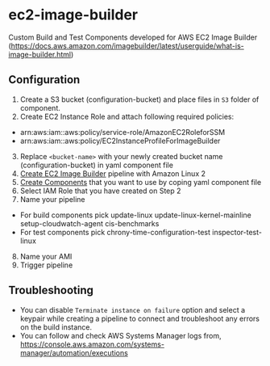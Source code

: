 # ec2-image-builder
Custom Build and Test Components developed for AWS EC2 Image Builder (https://docs.aws.amazon.com/imagebuilder/latest/userguide/what-is-image-builder.html)

## Configuration
1. Create a S3 bucket (configuration-bucket) and place files in `S3` folder of component.
2. Create EC2 Instance Role and attach following required policies:
- arn:aws:iam::aws:policy/service-role/AmazonEC2RoleforSSM
- arn:aws:iam::aws:policy/EC2InstanceProfileForImageBuilder
3. Replace `<bucket-name>` with your newly created bucket name (configuration-bucket) in yaml component file
4. [Create EC2 Image Builder](https://console.aws.amazon.com/imagebuilder/home#createPipeline) pipeline with Amazon Linux 2
5. [Create Components](https://console.aws.amazon.com/imagebuilder/home#createComponent) that you want to use by coping yaml component file
6. Select IAM Role that you have created on Step 2
7. Name your pipeline
  - For build components pick 
      update-linux
      update-linux-kernel-mainline
      setup-cloudwatch-agent
      cis-benchmarks
  - For test components pick
      chrony-time-configuration-test
      inspector-test-linux
8. Name your AMI
9. Trigger pipeline

## Troubleshooting
- You can disable `Terminate instance on failure` option and select a keypair while creating a pipeline to connect and troubleshoot any errors on the build instance.
- You can follow and check AWS Systems Manager logs from, https://console.aws.amazon.com/systems-manager/automation/executions
